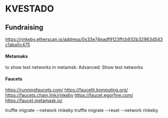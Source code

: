 # KVESTADO

## Fundraising

https://rinkeby.etherscan.io/address/0x33e74eadf9123ffcb932b32963d543c1aba5c475

#### Metamaks

to show test networks in metamsk:
Advanced:
Show test networks

#### Faucets

https://runningfaucets.com/
https://fauceth.komputing.org/
https://faucets.chain.link/rinkeby
https://faucet.egorfine.com/
https://faucet.metamask.io/

truffle migrate --network rinkeby
truffle migrate --reset --network rinkeby
